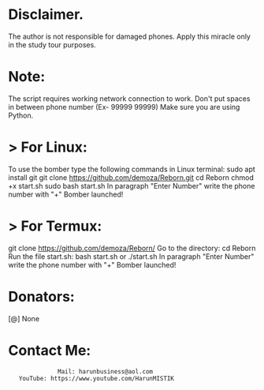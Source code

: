 # Disclaimer.
The author is not responsible for damaged phones. Apply this miracle only in the study tour purposes.

# Note:
The script requires working network connection to work.
Don't put spaces in between phone number (Ex- 99999 99999)
Make sure you are using Python.

# > For Linux:
To use the bomber type the following commands in Linux terminal:
sudo apt install git
git clone https://github.com/demoza/Reborn.git
cd Reborn
chmod +x start.sh
sudo bash start.sh
In paragraph "Enter Number" write the phone number with "+"
Bomber launched!

# > For Termux:
git clone https://github.com/demoza/Reborn/
Go to the directory:
cd Reborn
Run the file start.sh: bash start.sh or ./start.sh
In paragraph "Enter Number" write the phone number with "+"
Bomber launched!
# Donators:
 [@] None

# Contact Me:
                  Mail: harunbusiness@aol.com 
       YouTube: https://www.youtube.com/HarunMISTIK
